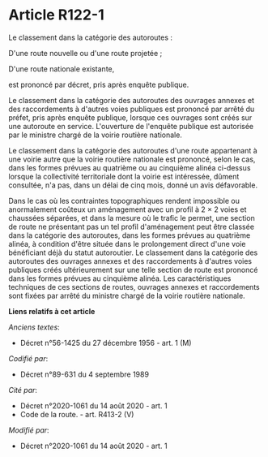 # Article R122-1

Le classement dans la catégorie des autoroutes :

D'une route nouvelle ou d'une route projetée ;

D'une route nationale existante,

est prononcé par décret, pris après enquête publique.

Le classement dans la catégorie des autoroutes des ouvrages annexes et des raccordements à d'autres voies publiques est
prononcé par arrêté du préfet, pris après enquête publique, lorsque ces ouvrages sont créés sur une autoroute en service.
L'ouverture de l'enquête publique est autorisée par le ministre chargé de la voirie routière nationale.

Le classement dans la catégorie des autoroutes d'une route appartenant à une voirie autre que la voirie routière nationale
est prononcé, selon le cas, dans les formes prévues au quatrième ou au cinquième alinéa ci-dessus lorsque la collectivité
territoriale dont la voirie est intéressée, dûment consultée, n'a pas, dans un délai de cinq mois, donné un avis défavorable.

Dans le cas où les contraintes topographiques rendent impossible ou anormalement coûteux un aménagement avec un profil à 2 ×
2 voies et chaussées séparées, et dans la mesure où le trafic le permet, une section de route ne présentant pas un tel profil
d'aménagement peut être classée dans la catégorie des autoroutes, dans les formes prévues au quatrième alinéa, à condition
d'être située dans le prolongement direct d'une voie bénéficiant déjà du statut autoroutier. Le classement dans la catégorie
des autoroutes des ouvrages annexes et des raccordements à d'autres voies publiques créés ultérieurement sur une telle
section de route est prononcé dans les formes prévues au cinquième alinéa. Les caractéristiques techniques de ces sections de
routes, ouvrages annexes et raccordements sont fixées par arrêté du ministre chargé de la voirie routière nationale.

**Liens relatifs à cet article**

_Anciens textes_:

  - Décret n°56-1425 du 27 décembre 1956 - art. 1 (M)

_Codifié par_:

  - Décret n°89-631 du 4 septembre 1989

_Cité par_:

  - Décret n°2020-1061 du 14 août 2020 - art. 1
  - Code de la route. - art. R413-2 (V)

_Modifié par_:

  - Décret n°2020-1061 du 14 août 2020 - art. 1
